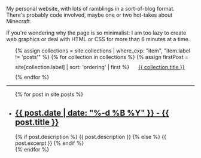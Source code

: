 My personal website, with lots of ramblings in a sort-of-blog format. There's probably code involved, maybe one or two hot-takes about Minecraft.

If you're wondering why the page is so minimalist: I am too lazy to create web graphics or deal with HTML or CSS for more than 6 minutes at a time.

<script type="text/javascript">
  const FEED_URL = 'https://retrodev.social/api/v1/timelines/public?local=true';
  fetch(FEED_URL)
    .then(res => res.json())
    .then(data => data.find(post => post.account.username === "xilefian" && post.in_reply_to_id == null && post.in_reply_to_account_id == null))
    .then(post => {
      document.head.insertAdjacentHTML("beforeend", `
        <link rel="stylesheet" href="assets/css/retrodev.css">
        <link rel="stylesheet" href="https://retrodev.social/assets/Fork-Awesome/css/fork-awesome.min.css">
      `);

      const account = post.account;
      const createdAt = new Date(post.created_at);
      const postLanguage = new Intl.DisplayNames(undefined, { type: 'language' }).of(post.language)
      let html = `
        <article class="status expanded" id="${post.id}" role="region" aria-label="@${account.username}, ${createdAt.toLocaleDateString(undefined, {month: 'short', day: 'numeric', hour: 'numeric', minute: 'numeric', hourCycle: 'h23'})}, language ${postLanguage}, ${post.replies_count} reply, ${post.favourites_count} favourite">
          <header class="status-header">
              <address>
                  <a href=${account.url}" rel="author" title="Open profile">
                      <picture class="avatar" aria-hidden="true">
                          <source srcset="${account.avatar_static}" type="image/jpeg" media="(prefers-reduced-motion: reduce)">
                          <img src="${account.avatar}" alt="Avatar for ${account.username}" title="Avatar for ${account.username}">
                      </picture>
                      <div class="author-strap">
                          <span class="displayname text-cutoff">${account.display_name}</span>
                          <span class="sr-only">,</span>
                          <span class="username text-cutoff">@${account.username}</span>
                      </div>
                      <span class="sr-only">(open profile)</span>
                  </a>
              </address>
          </header>
          <div class="status-body">
              <div class="text">        
                  <div class="content" lang="${post.language}">
                      ${post.content}
                  </div>
              </div>
          </div>
          <aside class="status-info" aria-hidden="true">    
              <dl class="status-stats">
                  <div class="stats-grouping">
                      <div class="stats-item published-at text-cutoff">
                          <dt class="sr-only">Published</dt>
                          <dd>
                              <time datetime="${post.created_at}">${createdAt.toLocaleDateString(undefined, {year: 'numeric', month: 'short', day: 'numeric', hour: 'numeric', minute: 'numeric', hourCycle: 'h23'})}</time>
                          </dd>
                      </div>
                      <div class="stats-grouping">
                          <div class="stats-item" title="Replies">
                              <dt>
                                  <span class="sr-only">Replies</span>
                                  <i class="fa fa-reply-all" aria-hidden="true"></i>
                              </dt>
                              <dd>${post.replies_count}</dd>
                          </div>
                          <div class="stats-item" title="Faves">
                              <dt>
                                  <span class="sr-only">Favourites</span>
                                  <i class="fa fa-star" aria-hidden="true"></i>
                              </dt>
                              <dd>${post.favourites_count}</dd>
                          </div>
                          <div class="stats-item" title="Boosts">
                              <dt>
                                  <span class="sr-only">Reblogs</span>
                                  <i class="fa fa-retweet" aria-hidden="true"></i>
                              </dt>
                              <dd>${post.reblogs_count}</dd>
                          </div>
                      </div>
                  </div>
                  <div class="stats-item language" title="${postLanguage}">
                      <dt class="sr-only">Language</dt>
                      <dd>
                          <span class="sr-only">${postLanguage}</span>
                          <span aria-hidden="true">${post.language}</span>
                      </dd>
                  </div>
              </dl>
          </aside>
          <a href="${post.url}" class="status-link" data-nosnippet="" title="Open thread at this post">
              Open thread at this post
          </a>
        </article>
      `;
      document.body.insertAdjacentHTML("beforeend", html);
    });
</script>

<ul style="padding-left: 0px text-align: center;">
{% assign collections = site.collections | where_exp: "item", "item.label != 'posts'" %}
{% for collection in collections %}
  {% assign firstPost = site[collection.label] | sort: 'ordering' | first %}
  <li style="display: inline-block; padding: 10px 20px;"><a href="{{ firstPost.url | relative_url }}">{{ collection.title }}</a></li>
{% endfor %}
</ul>

---

<ul>
  {% for post in site.posts %}
    <li>
      <h2><a href="{{ post.url | relative_url }}">{{ post.date | date: "%-d %B %Y" }} - {{ post.title }}</a></h2>
      {% if post.description %}
        {{ post.description }}
      {% else %}
        {{ post.excerpt }}
      {% endif %}
    </li>
  {% endfor %}
</ul>
